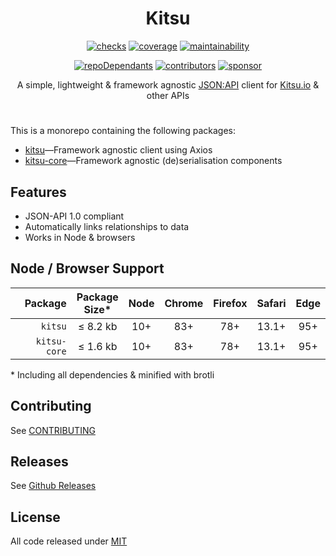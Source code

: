 <h1 align=center>Kitsu</h1>

<p align=center>
  <a href=https://github.com/wopian/kitsu/actions><img alt=checks src=https://flat.badgen.net/github/checks/wopian/kitsu></a>
  <a href=https://codeclimate.com/github/wopian/kitsu/code?sort=test_coverage><img alt=coverage src=https://flat.badgen.net/codeclimate/coverage/wopian/kitsu></a>
  <a href=https://codeclimate.com/github/wopian/kitsu/code?sort=maintainability><img alt=maintainability src=https://flat.badgen.net/codeclimate/maintainability/wopian/kitsu></a>
</p>

<p align=center>
  <a href=https://github.com/wopian/kitsu/network/dependents><img alt=repoDependants src=https://flat.badgen.net/github/dependents-repo/wopian/kitsu></a>
  <a href=https://github.com/wopian/kitsu/graphs/contributors><img alt=contributors src=https://flat.badgen.net/github/contributors/wopian/kitsu></a>
  <a href=https://github.com/sponsors/wopian><img alt=sponsor src='https://flat.badgen.net/badge/sponsor/%E2%9D%A4/pink?icon=github'></a>
</p>

<p align=center>A simple, lightweight & framework agnostic <a href=http://jsonapi.org>JSON:API</a> client for <a href=https://kitsu.io>Kitsu.io</a> & other APIs</p>

#

This is a monorepo containing the following packages:

- [kitsu]—Framework agnostic client using Axios
- [kitsu-core]—Framework agnostic (de)serialisation components

## Features

- JSON-API 1.0 compliant
- Automatically links relationships to data
- Works in Node & browsers

## Node / Browser Support

|      Package | Package<br> Size\* | Node | Chrome | Firefox | Safari | Edge |
| -----------: | :----------------: | :--: | :----: | :-----: | :----: | :--: |
|      `kitsu` |      ≤ 8.2 kb      | 10+  |  83+   |   78+   | 13.1+  | 95+  |
| `kitsu-core` |      ≤ 1.6 kb      | 10+  |  83+   |   78+   | 13.1+  | 95+  |

\* Including all dependencies & minified with brotli

## Contributing

See [CONTRIBUTING]

## Releases

See [Github Releases]

## License

All code released under [MIT]

[kitsu]: https://github.com/wopian/kitsu/tree/master/packages/kitsu
[kitsu-core]: https://github.com/wopian/kitsu/tree/master/packages/kitsu-core
[github releases]: https://github.com/wopian/kitsu/releases
[contributing]: https://github.com/wopian/kitsu/blob/master/CONTRIBUTING.md
[mit]: https://github.com/wopian/kitsu/blob/master/LICENSE.md
